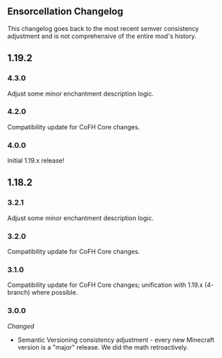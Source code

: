 ## Ensorcellation Changelog
This changelog goes back to the most recent semver consistency adjustment and is not comprehensive of the entire mod's history.

## 1.19.2

### 4.3.0
Adjust some minor enchantment description logic.

### 4.2.0
Compatibility update for CoFH Core changes.

### 4.0.0
Initial 1.19.x release!

## 1.18.2

### 3.2.1
Adjust some minor enchantment description logic.

### 3.2.0
Compatibility update for CoFH Core changes.

### 3.1.0
Compatibility update for CoFH Core changes; unification with 1.19.x (4- branch) where possible.

### 3.0.0
_Changed_
- Semantic Versioning consistency adjustment - every new Minecraft version is a "major" release. We did the math retroactively.

